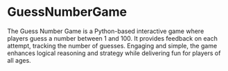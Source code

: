 # GuessNumberGame
 The Guess Number Game is a Python-based interactive game where players guess a number between 1 and 100. It provides feedback on each attempt, tracking the number of guesses. Engaging and simple, the game enhances logical reasoning and strategy while delivering fun for players of all ages.
